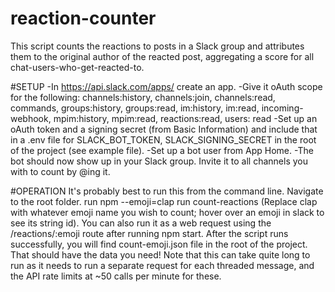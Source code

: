 # reaction-counter

This script counts the reactions to posts in a Slack group and attributes them to the original author of the reacted post, aggregating a score for all chat-users-who-get-reacted-to.

#SETUP
-In https://api.slack.com/apps/ create an app.
-Give it oAuth scope for the following: channels:history, channels:join, channels:read, commands, groups:history, groups:read, im:history, im:read, incoming-webhook, mpim:history, mpim:read, reactions:read, users: read
-Set up an oAuth token and a signing secret (from Basic Information) and include that in a .env file for SLACK_BOT_TOKEN, SLACK_SIGNING_SECRET in the root of the project (see example file).
-Set up a bot user from App Home.
-The bot should now show up in your Slack group. Invite it to all channels you with to count by @ing it.

#OPERATION
It's probably best to run this from the command line. Navigate to the root folder. 
run npm --emoji=clap run count-reactions
(Replace clap with whatever emoji name you wish to count; hover over an emoji in slack to see its string id).
You can also run it as a web request using the /reactions/:emoji route after running npm start.
After the script runs successfully, you will find count-emoji.json file in the root of the project. That should have the data you need!
Note that this can take quite long to run as it needs to run a separate request for each threaded message, and the API rate limits at ~50 calls per minute for these.
